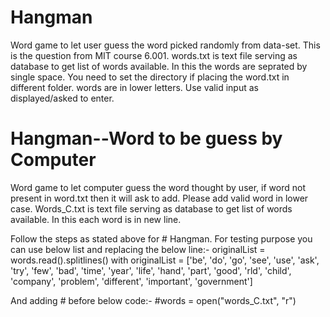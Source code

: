 # Hangman
Word game to let user guess the word picked randomly from data-set. This is the question from MIT course 6.001.
words.txt is text file serving as database to get list of words available. In this the words are seprated by single space.
You need to set the directory if placing the word.txt in different folder.
words are in lower letters. Use valid input as displayed/asked to enter.

# Hangman--Word to be guess by Computer
Word game to let computer guess the word thought by user, if word not present in word.txt then it will ask to add.
Please add valid word in lower case.
Words_C.txt is text file serving as database to get list of words available. In this each word is in new line.


Follow the steps as stated above for # Hangman.
For testing purpose you can use below list and replacing the below line:-
        originalList = words.read().splitlines()
              with
        originalList = ['be', 'do', 'go', 'see', 'use', 'ask', 'try', 'few', 'bad', 'time', 'year', 
                'life', 'hand', 'part', 'good', 'rld', 'child', 
              'company', 'problem', 'different', 'important', 'government']
              
And adding # before below code:-
#words = open("words_C.txt", "r")
